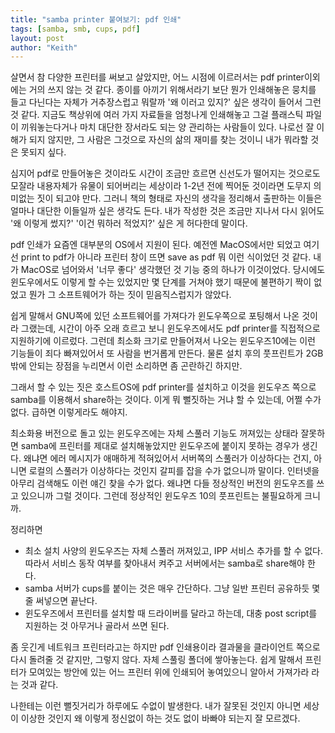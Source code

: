 ```yaml
---
title: "samba printer 붙여보기: pdf 인쇄"
tags: [samba, smb, cups, pdf]
layout: post
author: "Keith"
---
```


살면서 참 다양한 프린터를 써보고 살았지만, 어느 시점에 이르러서는 pdf printer이외에는 거의 쓰지 않는 것 같다. 종이를 아끼기 위해서라기 보단 뭔가 인쇄해놓은 뭉치를 들고 다닌다는 자체가 거추장스럽고 뭐랄까 '왜 이러고 있지?' 싶은 생각이 들어서 그런 것 같다. 지금도 책상위에 여러 가지 자료들을 엄청나게 인쇄해놓고 그걸 플래스틱 파일이 끼워놓는다거나 마치 대단한 장서라도 되는 양 관리하는 사람들이 있다. 나로선 잘 이해가 되지 않지만, 그 사람은 그것으로 자신의 삶의 재미를 찾는 것이니 내가 뭐라할 것은 못되지 싶다.

심지어 pdf로 만들어놓은 것이라도 시간이 조금만 흐르면 신선도가 떨어지는 것으로도 모잘라 내용자체가 유물이 되어버리는 세상이라 1-2년 전에 찍어둔 것이라면 도무지 의미없는 짓이 되고야 만다. 그러니 책의 형태로 자신의 생각을 정리해서 출판하는 이들은 얼마나 대단한 이들일까 싶은 생각도 든다. 내가 작성한 것은 조금만 지나서 다시 읽어도 '왜 이렇게 썼지?' '이건 뭐하러 적었지?' 싶은 게 허다한데 말이다. 

pdf 인쇄가 요즘엔 대부분의 OS에서 지원이 된다. 예전엔 MacOS에서만 되었고 여기선 print to pdf가 아니라 프린터 창이 뜨면 save as pdf 뭐 이런 식이었던 것 같다. 내가 MacOS로 넘어와서 '너무 좋다' 생각했던 것 기능 중의 하나가 이것이었다. 당시에도 윈도우에서도 이렇게 할 수는 있었지만 몇 단계를 거쳐야 했기 때문에 불편하기 짝이 없었고 뭔가 그 소프트웨어가 하는 짓이 믿음직스럽지가 않았다. 

쉽게 말해서 GNU쪽에 있던 소프트웨어를 가져다가 윈도우쪽으로 포팅해서 나온 것이라 그랬는데, 시간이 아주 오래 흐르고 보니 윈도우즈에서도 pdf printer를 직접적으로 지원하기에 이르렀다. 그런데 최소화 크기로 만들어져서 나오는 윈도우즈10에는 이런 기능들이 죄다 빠져있어서 또 사람을 번거롭게 만든다. 물론 설치 후의 풋프린트가 2GB 밖에 안되는 장점을 누리면서 이런 소리하면 좀 곤란하긴 하지만.

그래서 할 수 있는 짓은 호스트OS에 pdf printer를 설치하고 이것을 윈도우즈 쪽으로 samba를 이용해서 share하는 것이다. 이게 뭐 뻘짓하는 거냐 할 수 있는데, 어쩔 수가 없다. 급하면 이렇게라도 해야지. 

최소화용 버전으로 돌고 있는 윈도우즈에는 자체 스풀러 기능도 꺼져있는 상태라 잘못하면 samba에 프린터를 제대로 설치해놓았지만 윈도우즈에 붙이지 못하는 경우가 생긴다. 왜냐면 에러 메시지가 애매하게 적혀있어서 서버쪽의 스풀러가 이상하다는 건지, 아니면 로컬의 스풀러가 이상하다는 것인지 갈피를 잡을 수가 없으니까 말이다. 인터넷을 아무리 검색해도 이런 얘긴 찾을 수가 없다. 왜냐면 다들 정상적인 버전의 윈도우즈를 쓰고 있으니까 그럴 것이다. 그런데 정상적인 윈도우즈 10의 풋프린트는 불필요하게 크니까.

정리하면
- 최소 설치 사양의 윈도우즈는 자체 스풀러 꺼져있고, IPP 서비스 추가를 할 수 없다. 따라서 서비스 동작 여부를 찾아내서 켜주고 서버에서는 samba로 share해야 한다.
- samba 서버가 cups를 붙이는 것은 매우 간단하다. 그냥 일반 프린터 공유하듯 몇 줄 써넣으면 끝난다.
- 윈도우즈에서 프린터를 설치할 때 드라이버를 달라고 하는데, 대충 post script를 지원하는 것 아무거나 골라서 쓰면 된다.

좀 웃긴게 네트워크 프린터라고는 하지만 pdf 인쇄용이라 결과물을 클라이언트 쪽으로 다시 돌려줄 것 같지만, 그렇지 않다. 자체 스풀링 폴더에 쌓아놓는다. 쉽게 말해서 프린터가 모여있는 방안에 있는 어느 프린터 위에 인쇄되어 놓여있으니 알아서 가져가라 라는 것과 같다.

나한테는 이런 뻘짓거리가 하루에도 수없이 발생한다. 내가 잘못된 것인지 아니면 세상이 이상한 것인지 왜 이렇게 정신없이 하는 것도 없이 바빠야 되는지 잘 모르겠다. 